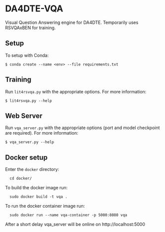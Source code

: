# DA4DTE-VQA

Visual Question Answering engine for DA4DTE. Temporarily uses RSVQAxBEN for training. 

## Setup

To setup with Conda:

`$ conda create --name <env> --file requirements.txt`

## Training

Run `lit4rsvqa.py` with the appropriate options. For more information: 

`$ lit4rsvqa.py --help`

## Web Server

Run `vqa_server.py` with the appropriate options (port and model checkpoint are required). For more information: 

`$ vqa_server.py --help`

## Docker setup

Enter the `docker` directory:

      cd docker/

To build the docker image run:

      sudo docker build -t vqa .

To run the docker container image run:

      sudo docker run --name vqa-container -p 5000:8080 vqa

After a short delay vqa_server will be online on http://localhost:5000
